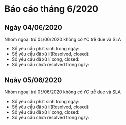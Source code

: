 # Báo cáo tháng 6/2020
## Ngày 04/06/2020
Nhóm ngoại trú 04/06/2020 không có YC trễ due và SLA
+ Số yêu cầu phát sinh trong ngày: 
+ Số yêu cầu đã xử lí(Resolved, closed): 
+ Số yêu cầu đã xử lí xong, closed: 
+ Số yêu cầu chưa resolved trong ngày: 
## Ngày 05/06/2020
Nhóm ngoại trú 05/06/2020 không có YC trễ due và SLA
+ Số yêu cầu phát sinh trong ngày: 
+ Số yêu cầu đã xử lí(Resolved, closed): 
+ Số yêu cầu đã xử lí xong, closed: 
+ Số yêu cầu chưa resolved trong ngày: 
